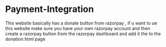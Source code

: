 # Payment-Integration
This website basically has a donate button from razorpay , if u want to ue this website make sure you have your own razorpay account and then create a razorpay button from the razorpay dashboard and add it the to the donation.html page 
